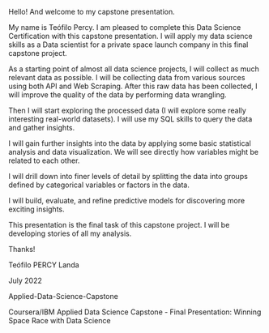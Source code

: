 Hello! And welcome to my capstone presentation.  

My name is Teófilo Percy. I am pleased to complete this Data Science Certification with this capstone presentation. I will apply my data science skills as a Data scientist for a private space launch company in this final capstone project.

As a starting point of almost all data science projects, I will collect as much relevant data as possible. I will be collecting data from various sources using both API and Web Scraping. After this raw data has been collected, I will improve the quality of the data by performing data wrangling.

Then I will start exploring the processed data (I will explore some really interesting real-world datasets). I will use my SQL skills to query the data and gather insights.

I will gain further insights into the data by applying some basic statistical analysis and data visualization. We will see directly how variables might be related to each other.

I will drill down into finer levels of detail by splitting the data into groups defined by categorical variables or factors in the data.  

I will build, evaluate, and refine predictive models for discovering more exciting insights. 

This presentation is the final task of this capstone project. I will be developing stories of all my analysis.

Thanks!

Teófilo PERCY Landa

July 2022

Applied-Data-Science-Capstone

Coursera/IBM Applied Data Science Capstone - Final Presentation: Winning Space Race with Data Science
